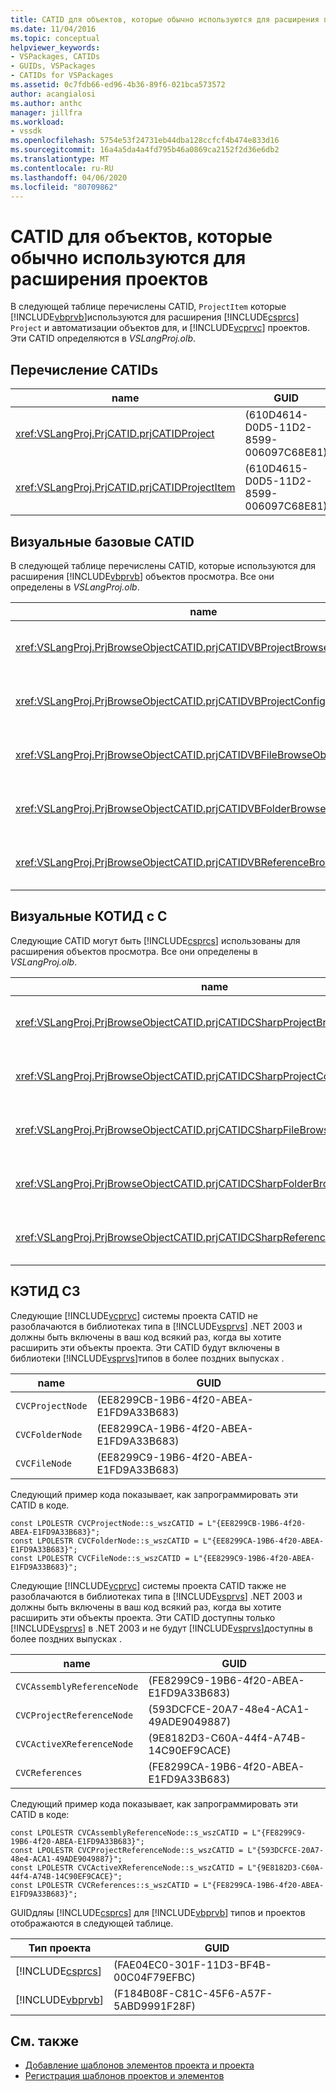 ```yaml
---
title: CATID для объектов, которые обычно используются для расширения проектов Документы Майкрософт
ms.date: 11/04/2016
ms.topic: conceptual
helpviewer_keywords:
- VSPackages, CATIDs
- GUIDs, VSPackages
- CATIDs for VSPackages
ms.assetid: 0c7fdb66-ed96-4b36-89f6-021bca573572
author: acangialosi
ms.author: anthc
manager: jillfra
ms.workload:
- vssdk
ms.openlocfilehash: 5754e53f24731eb44dba128ccfcf4b474e833d16
ms.sourcegitcommit: 16a4a5da4a4fd795b46a0869ca2152f2d36e6db2
ms.translationtype: MT
ms.contentlocale: ru-RU
ms.lasthandoff: 04/06/2020
ms.locfileid: "80709862"
---
```

# <a name="catids-for-objects-that-are-typically-used-to-extend-projects"></a>CATID для объектов, которые обычно используются для расширения проектов
В следующей таблице перечислены CATID, `ProjectItem` которые [!INCLUDE[vbprvb](../../code-quality/includes/vbprvb_md.md)]используются для расширения [!INCLUDE[csprcs](../../data-tools/includes/csprcs_md.md)] `Project` и автоматизации объектов для, и [!INCLUDE[vcprvc](../../code-quality/includes/vcprvc_md.md)] проектов. Эти CATID определяются в *VSLangProj.olb*.

## <a name="listing-of-catids"></a>Перечисление CATIDs

|name|GUID|
|----------|----------|
|<xref:VSLangProj.PrjCATID.prjCATIDProject>|(610D4614-D0D5-11D2-8599-006097C68E81)|
|<xref:VSLangProj.PrjCATID.prjCATIDProjectItem>|(610D4615-D0D5-11D2-8599-006097C68E81)|

## <a name="visual-basic-catids"></a>Визуальные базовые CATID
 В следующей таблице перечислены CATID, которые используются для расширения [!INCLUDE[vbprvb](../../code-quality/includes/vbprvb_md.md)] объектов просмотра. Все они определены в *VSLangProj.olb*.

|name|GUID|
|----------|----------|
|<xref:VSLangProj.PrjBrowseObjectCATID.prjCATIDVBProjectBrowseObject>|(E0FDC879-C32A-4751-A3D3-0B3824BD575F)|
|<xref:VSLangProj.PrjBrowseObjectCATID.prjCATIDVBProjectConfigBrowseObject>|67F8DD11-14EB-489b-87F0-F01C52AF3870|
|<xref:VSLangProj.PrjBrowseObjectCATID.prjCATIDVBFileBrowseObject>|(EA5BD05D-3C72-40A5-95A0-28A2773311CA)|
|<xref:VSLangProj.PrjBrowseObjectCATID.prjCATIDVBFolderBrowseObject>|No932DC619-2EAA-4192-B7E6-3D15AD31DF49|
|<xref:VSLangProj.PrjBrowseObjectCATID.prjCATIDVBReferenceBrowseObject>|2289B812-8191-4e81-B7B3-174045AB0CB5|

## <a name="visual-c-catids"></a>Визуальные КОТИД с C
 Следующие CATID могут быть [!INCLUDE[csprcs](../../data-tools/includes/csprcs_md.md)] использованы для расширения объектов просмотра. Все они определены в *VSLangProj.olb*.

|name|GUID|
|----------|----------|
|<xref:VSLangProj.PrjBrowseObjectCATID.prjCATIDCSharpProjectBrowseObject>|4EF9F003-DE95-4d60-96B0-212979F2A857|
|<xref:VSLangProj.PrjBrowseObjectCATID.prjCATIDCSharpProjectConfigBrowseObject>|(A12CE10A-227F-4963-ADB6-3A43388513CA)|
|<xref:VSLangProj.PrjBrowseObjectCATID.prjCATIDCSharpFileBrowseObject>|8D58E6AF-ED4E-48B0-8C7B-C74EF0735451|
|<xref:VSLangProj.PrjBrowseObjectCATID.prjCATIDCSharpFolderBrowseObject>|914FE278-054A-45DB-BF9E-5F22484CC84C|
|<xref:VSLangProj.PrjBrowseObjectCATID.prjCATIDCSharpReferenceBrowseObject>|2F0FA3B8-C855-4a4e-95A5-CB45C67D6C27|

## <a name="c-catids"></a>КЭТИД СЗ
 Следующие [!INCLUDE[vcprvc](../../code-quality/includes/vcprvc_md.md)] системы проекта CATID не разоблачаются в библиотеках типа в [!INCLUDE[vsprvs](../../code-quality/includes/vsprvs_md.md)] .NET 2003 и должны быть включены в ваш код всякий раз, когда вы хотите расширить эти объекты проекта. Эти CATID будут включены в библиотеки [!INCLUDE[vsprvs](../../code-quality/includes/vsprvs_md.md)]типов в более поздних выпусках .

|name|GUID|
|----------|----------|
|`CVCProjectNode`|(EE8299CB-19B6-4f20-ABEA-E1FD9A33B683)|
|`CVCFolderNode`|(EE8299CA-19B6-4f20-ABEA-E1FD9A33B683)|
|`CVCFileNode`|(EE8299C9-19B6-4f20-ABEA-E1FD9A33B683)|

 Следующий пример кода показывает, как запрограммировать эти CATID в коде.

```
const LPOLESTR CVCProjectNode::s_wszCATID = L"{EE8299CB-19B6-4f20-ABEA-E1FD9A33B683}";
const LPOLESTR CVCFolderNode::s_wszCATID = L"{EE8299CA-19B6-4f20-ABEA-E1FD9A33B683}";
const LPOLESTR CVCFileNode::s_wszCATID = L"{EE8299C9-19B6-4f20-ABEA-E1FD9A33B683}";
```

 Следующие [!INCLUDE[vcprvc](../../code-quality/includes/vcprvc_md.md)] системы проекта CATID также не разоблачаются в библиотеках типа в [!INCLUDE[vsprvs](../../code-quality/includes/vsprvs_md.md)] .NET 2003 и должны быть включены в ваш код всякий раз, когда вы хотите расширить эти объекты проекта. Эти CATID доступны только [!INCLUDE[vsprvs](../../code-quality/includes/vsprvs_md.md)] в .NET 2003 и не будут [!INCLUDE[vsprvs](../../code-quality/includes/vsprvs_md.md)]доступны в более поздних выпусках .

|name|GUID|
|----------|----------|
|`CVCAssemblyReferenceNode`|(FE8299C9-19B6-4f20-ABEA-E1FD9A33B683)|
|`CVCProjectReferenceNode`|(593DCFCE-20A7-48e4-ACA1-49ADE9049887)|
|`CVCActiveXReferenceNode`|(9E8182D3-C60A-44f4-A74B-14C90EF9CACE)|
|`CVCReferences`|(FE8299CA-19B6-4f20-ABEA-E1FD9A33B683)|

 Следующий пример кода показывает, как запрограммировать эти CATID в коде:

```
const LPOLESTR CVCAssemblyReferenceNode::s_wszCATID = L"{FE8299C9-19B6-4f20-ABEA-E1FD9A33B683}";
const LPOLESTR CVCProjectReferenceNode::s_wszCATID = L"{593DCFCE-20A7-48e4-ACA1-49ADE9049887}";
const LPOLESTR CVCActiveXReferenceNode::s_wszCATID = L"{9E8182D3-C60A-44f4-A74B-14C90EF9CACE}";
const LPOLESTR CVCReferences::s_wszCATID = L"{FE8299CA-19B6-4f20-ABEA-E1FD9A33B683}";
```

 GUIDдляы [!INCLUDE[csprcs](../../data-tools/includes/csprcs_md.md)] для [!INCLUDE[vbprvb](../../code-quality/includes/vbprvb_md.md)] типов и проектов отображаются в следующей таблице.

| Тип проекта | GUID |
| - | - |
| [!INCLUDE[csprcs](../../data-tools/includes/csprcs_md.md)] | (FAE04EC0-301F-11D3-BF4B-00C04F79EFBC) |
| [!INCLUDE[vbprvb](../../code-quality/includes/vbprvb_md.md)] | (F184B08F-C81C-45F6-A57F-5ABD9991F28F) |

## <a name="see-also"></a>См. также
- [Добавление шаблонов элементов проекта и проекта](../../extensibility/internals/adding-project-and-project-item-templates.md)
- [Регистрация шаблонов проектов и элементов](../../extensibility/internals/registering-project-and-item-templates.md)
